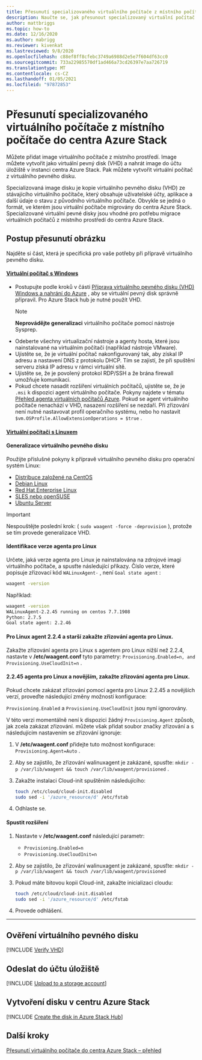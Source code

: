 ```yaml
---
title: Přesunutí specializovaného virtuálního počítače z místního počítače do centra Azure Stack
description: Naučte se, jak přesunout specializovaný virtuální počítač z místního počítače do centra Azure Stack.
author: mattbriggs
ms.topic: how-to
ms.date: 12/16/2020
ms.author: mabrigg
ms.reviewer: kivenkat
ms.lastreviewed: 9/8/2020
ms.openlocfilehash: c88ef8ff8cfebc3749a6988d2e5e7f604df63cc0
ms.sourcegitcommit: 733a22985570df1ad466a73cd26397e7aa726719
ms.translationtype: MT
ms.contentlocale: cs-CZ
ms.lasthandoff: 01/05/2021
ms.locfileid: "97872853"
---
```

# <a name="move-a-specialized-vm-from-on-premises-to-azure-stack-hub"></a>Přesunutí specializovaného virtuálního počítače z místního počítače do centra Azure Stack

Můžete přidat image virtuálního počítače z místního prostředí. Image můžete vytvořit jako virtuální pevný disk (VHD) a nahrát image do účtu úložiště v instanci centra Azure Stack. Pak můžete vytvořit virtuální počítač z virtuálního pevného disku.

Specializovaná image disku je kopie virtuálního pevného disku (VHD) ze stávajícího virtuálního počítače, který obsahuje uživatelské účty, aplikace a další údaje o stavu z původního virtuálního počítače. Obvykle se jedná o formát, ve kterém jsou virtuální počítače migrovány do centra Azure Stack. Specializované virtuální pevné disky jsou vhodné pro potřebu migrace virtuálních počítačů z místního prostředí do centra Azure Stack.

## <a name="how-to-move-an-image"></a>Postup přesunutí obrázku

Najděte si část, která je specifická pro vaše potřeby při přípravě virtuálního pevného disku.

#### <a name="windows-vm"></a>[Virtuální počítač s Windows](#tab/port-win)

- Postupujte podle kroků v části [Příprava virtuálního pevného disku (VHD) Windows a nahrání do Azure](/azure/virtual-machines/windows/prepare-for-upload-vhd-image) , aby se virtuální pevný disk správně připravil. Pro Azure Stack hub je nutné použít VHD.
   > [!NOTE]  
   > **Neprovádějte generalizaci** virtuálního počítače pomocí nástroje Sysprep.
- Odeberte všechny virtualizační nástroje a agenty hosta, které jsou nainstalované na virtuálním počítači (například nástroje VMware).
- Ujistěte se, že je virtuální počítač nakonfigurovaný tak, aby získal IP adresu a nastavení DNS z protokolu DHCP. Tím se zajistí, že při spuštění serveru získá IP adresu v rámci virtuální sítě.
- Ujistěte se, že je povolený protokol RDP/SSH a že brána firewall umožňuje komunikaci.
- Pokud chcete nasadit rozšíření virtuálních počítačů, ujistěte se, že je `.msi` k dispozici agent virtuálního počítače. Pokyny najdete v tématu [Přehled agenta virtuálních počítačů Azure](/azure/virtual-machines/extensions/agent-windows). Pokud se agent virtuálního počítače nenachází v VHD, nasazení rozšíření se nezdaří. Při zřizování není nutné nastavovat profil operačního systému, nebo ho nastavit `$vm.OSProfile.AllowExtensionOperations = $true` .

#### <a name="linux-vm"></a>[Virtuální počítači s Linuxem](#tab/port-linux)

#### <a name="generalize-the-vhd"></a>Generalizace virtuálního pevného disku

Použijte příslušné pokyny k přípravě virtuálního pevného disku pro operační systém Linux:

- [Distribuce založené na CentOS](/azure/virtual-machines/linux/create-upload-centos?toc=%2fazure%2fvirtual-machines%2flinux%2ftoc.json)
- [Debian Linux](/azure/virtual-machines/linux/debian-create-upload-vhd?toc=%2fazure%2fvirtual-machines%2flinux%2ftoc.json)
- [Red Hat Enterprise Linux](../operator/azure-stack-redhat-create-upload-vhd.md)
- [SLES nebo openSUSE](/azure/virtual-machines/linux/suse-create-upload-vhd?toc=%2fazure%2fvirtual-machines%2flinux%2ftoc.json)
- [Ubuntu Server](/azure/virtual-machines/linux/create-upload-ubuntu?toc=%2fazure%2fvirtual-machines%2flinux%2ftoc.json)

> [!IMPORTANT]
> Nespouštějte poslední krok: ( `sudo waagent -force -deprovision` ), protože se tím provede generalizace VHD.

#### <a name="identify-the-version-of-the-linux-agent"></a>Identifikace verze agenta pro Linux

Určete, jaká verze agenta pro Linux je nainstalována na zdrojové imagi virtuálního počítače, a spusťte následující příkazy. Číslo verze, které popisuje zřizovací kód `WALinuxAgent-` , není `Goal state agent` :

   ```bash  
   waagent -version
   ```
    
   Například:
    
   ```bash  
   waagent -version
   WALinuxAgent-2.2.45 running on centos 7.7.1908
   Python: 2.7.5
   Goal state agent: 2.2.46
   ```

#### <a name="linux-agent-224-and-earlier-disable-the-linux-agent-provisioning"></a>Pro Linux agent 2.2.4 a starší zakažte zřizování agenta pro Linux. 

Zakažte zřizování agenta pro Linux s agentem pro Linux nižší než 2.2.4, nastavte v **/etc/waagent.conf** tyto parametry: `Provisioning.Enabled=n, and Provisioning.UseCloudInit=n` .

#### <a name="linux-agent-2245-and-later-disable-the-linux-agent-provisioning"></a>2.2.45 agenta pro Linux a novějším, zakažte zřizování agenta pro Linux.

Pokud chcete zakázat zřizování pomocí agenta pro Linux 2.2.45 a novějších verzí, proveďte následující změny možností konfigurace:

`Provisioning.Enabled` a `Provisioning.UseCloudInit` jsou nyní ignorovány.

V této verzi momentálně není k dispozici žádný `Provisioning.Agent` způsob, jak zcela zakázat zřizování. můžete však přidat soubor značky zřizování a s následujícím nastavením se zřizování ignoruje:

1. V **/etc/waagent.conf** přidejte tuto možnost konfigurace: `Provisioning.Agent=Auto` .
2. Aby se zajistilo, že zřizování walinuxagent je zakázané, spusťte: `mkdir -p /var/lib/waagent && touch /var/lib/waagent/provisioned` .
3. Zakažte instalaci Cloud-init spuštěním následujícího:

   ```bash  
   touch /etc/cloud/cloud-init.disabled
   sudo sed -i '/azure_resource/d' /etc/fstab
   ```

4. Odhlaste se.

#### <a name="run-an-extension"></a>Spustit rozšíření

1. Nastavte v **/etc/waagent.conf** následující parametr:

   - `Provisioning.Enabled=n`
   - `Provisioning.UseCloudInit=n`

2. Aby se zajistilo, že zřizování walinuxagent je zakázané, spusťte: `mkdir -p /var/lib/waagent && touch /var/lib/waagent/provisioned`

3. Pokud máte bitovou kopii Cloud-init, zakažte inicializaci cloudu:

    ```bash  
   touch /etc/cloud/cloud-init.disabled
   sudo sed -i '/azure_resource/d' /etc/fstab
   ```

4. Provede odhlášení.

---

## <a name="verify-your-vhd"></a>Ověření virtuálního pevného disku

[!INCLUDE [Verify VHD](../includes/user-compute-verify-vhd.md)]

## <a name="upload-to-a-storage-account"></a>Odeslat do účtu úložiště

[!INCLUDE [Upload to a storage account](../includes/user-compute-upload-vhd.md)]

## <a name="create-the-disk-in-azure-stack-hub"></a>Vytvoření disku v centru Azure Stack

[!INCLUDE [Create the disk in Azure Stack Hub](../includes/user-compute-create-disk.md)]

## <a name="next-steps"></a>Další kroky

[Přesunutí virtuálního počítače do centra Azure Stack – přehled](vm-move-overview.md)
